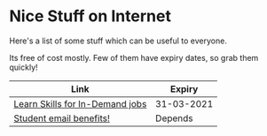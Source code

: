 # Nice Stuff on Internet

Here's a list of some stuff which can be useful to everyone.

Its free of cost mostly. Few of them have expiry dates, so grab them quickly!

| Link                                                         | Expiry     |
| ------------------------------------------------------------ | ---------- |
| [Learn Skills for In-Demand jobs](https://bit.ly/30biXpr)    | 31-03-2021 |
| [Student email benefits!](https://www.makeuseof.com/tag/discounts-edu-email-address/?utm_source=MUO-NL-RP&utm_medium=newsletter) | Depends    |
